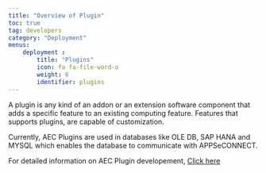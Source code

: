 ```yaml
---
title: "Overview of Plugin"
toc: true
tag: developers
category: "Deployment"
menus: 
    deployment :
        title: "Plugins"  
        icon: fa fa-file-word-o   
        weight: 6    
        identifier: plugins
---
```


A plugin is any kind of an addon or an extension software component 
that adds a specific feature to an existing computing feature. 
Features that supports plugins, are capable of customization.

Currently, AEC Plugins are used in databases like OLE DB, 
SAP HANA and MYSQL which enables the database to communicate with
APPSeCONNECT. 

For detailed information on AEC Plugin developement, [Click here](/plugin/overview-plugins/)